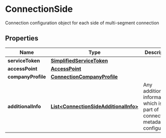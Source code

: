 

# ConnectionSide

Connection configuration object for each side of multi-segment connection

## Properties

| Name | Type | Description | Notes |
|------------ | ------------- | ------------- | -------------|
|**serviceToken** | [**SimplifiedServiceToken**](SimplifiedServiceToken.md) |  |  [optional] |
|**accessPoint** | [**AccessPoint**](AccessPoint.md) |  |  [optional] |
|**companyProfile** | [**ConnectionCompanyProfile**](ConnectionCompanyProfile.md) |  |  [optional] |
|**additionalInfo** | [**List&lt;ConnectionSideAdditionalInfo&gt;**](ConnectionSideAdditionalInfo.md) | Any additional information, which is not part of connection metadata or configuration |  [optional] |



